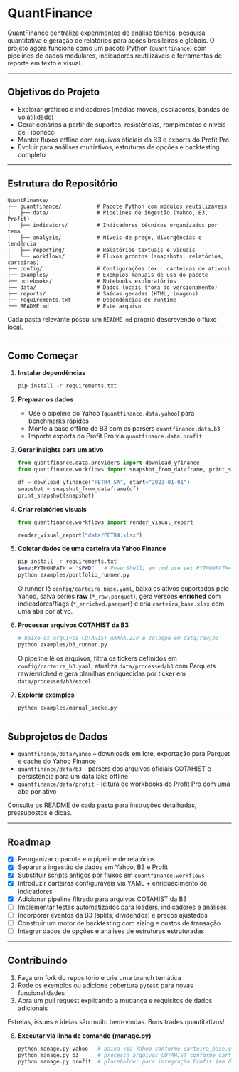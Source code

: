 # QuantFinance

QuantFinance centraliza experimentos de análise técnica, pesquisa quantitativa e geração de relatórios para ações brasileiras e globais. O projeto agora funciona como um pacote Python (`quantfinance`) com pipelines de dados modulares, indicadores reutilizáveis e ferramentas de reporte em texto e visual.

---

## Objetivos do Projeto

- Explorar gráficos e indicadores (médias móveis, osciladores, bandas de volatilidade)
- Gerar cenários a partir de suportes, resistências, rompimentos e níveis de Fibonacci
- Manter fluxos offline com arquivos oficiais da B3 e exports do Profit Pro
- Evoluir para análises multiativos, estruturas de opções e backtesting completo

---

## Estrutura do Repositório

```
QuantFinance/
├── quantfinance/           # Pacote Python com módulos reutilizáveis
│   ├── data/               # Pipelines de ingestão (Yahoo, B3, Profit)
│   ├── indicators/         # Indicadores técnicos organizados por tema
│   ├── analysis/           # Níveis de preço, divergências e tendência
│   ├── reporting/          # Relatórios textuais e visuais
│   └── workflows/          # Fluxos prontos (snapshots, relatórios, carteiras)
├── config/                 # Configurações (ex.: carteiras de ativos)
├── examples/               # Exemplos manuais de uso do pacote
├── notebooks/              # Notebooks exploratórios
├── data/                   # Dados locais (fora do versionamento)
├── reports/                # Saídas geradas (HTML, imagens)
├── requirements.txt        # Dependências de runtime
└── README.md               # Este arquivo
```

Cada pasta relevante possui um `README.md` próprio descrevendo o fluxo local.

---

## Como Começar

1. **Instalar dependências**
   ```bash
   pip install -r requirements.txt
   ```

2. **Preparar os dados**
   - Use o pipeline do Yahoo (`quantfinance.data.yahoo`) para benchmarks rápidos
   - Monte a base offline da B3 com os parsers `quantfinance.data.b3`
   - Importe exports do Profit Pro via `quantfinance.data.profit`

3. **Gerar insights para um ativo**
   ```python
   from quantfinance.data.providers import download_yfinance
   from quantfinance.workflows import snapshot_from_dataframe, print_snapshot

   df = download_yfinance("PETR4.SA", start="2023-01-01")
   snapshot = snapshot_from_dataframe(df)
   print_snapshot(snapshot)
   ```

4. **Criar relatórios visuais**
   ```python
   from quantfinance.workflows import render_visual_report

   render_visual_report("data/PETR4.xlsx")
   ```

5. **Coletar dados de uma carteira via Yahoo Finance**
   ```bash
   pip install -r requirements.txt
   $env:PYTHONPATH = "$PWD"   # PowerShell; em cmd use set PYTHONPATH=%CD%
   python examples/portfolio_runner.py
   ```
   O runner lê `config/carteira_base.yaml`, baixa os ativos suportados pelo Yahoo, salva séries **raw** (`*_raw.parquet`), gera versões **enriched** com indicadores/flags (`*_enriched.parquet`) e cria `carteira_base.xlsx` com uma aba por ativo.

6. **Processar arquivos COTAHIST da B3**
   ```bash
   # baixe os arquivos COTAHIST_AAAAA.ZIP e coloque em data/raw/b3
   python examples/b3_runner.py
   ```
   O pipeline lê os arquivos, filtra os tickers definidos em `config/carteira_b3.yaml`, atualiza `data/processed/b3` com Parquets raw/enriched e gera planilhas enriquecidas por ticker em `data/processed/b3/excel`.

7. **Explorar exemplos**
   ```bash
   python examples/manual_smoke.py
   ```

---

## Subprojetos de Dados

- `quantfinance/data/yahoo` – downloads em lote, exportação para Parquet e cache do Yahoo Finance
- `quantfinance/data/b3` – parsers dos arquivos oficiais COTAHIST e persistência para um data lake offline
- `quantfinance/data/profit` – leitura de workbooks do Profit Pro com uma aba por ativo

Consulte os README de cada pasta para instruções detalhadas, pressupostos e dicas.

---

## Roadmap

- [x] Reorganizar o pacote e o pipeline de relatórios
- [x] Separar a ingestão de dados em Yahoo, B3 e Profit
- [x] Substituir scripts antigos por fluxos em `quantfinance.workflows`
- [x] Introduzir carteiras configuráveis via YAML + enriquecimento de indicadores
- [x] Adicionar pipeline filtrado para arquivos COTAHIST da B3
- [ ] Implementar testes automatizados para loaders, indicadores e análises
- [ ] Incorporar eventos da B3 (splits, dividendos) e preços ajustados
- [ ] Construir um motor de backtesting com sizing e custos de transação
- [ ] Integrar dados de opções e análises de estruturas estruturadas

---

## Contribuindo

1. Faça um fork do repositório e crie uma branch temática
2. Rode os exemplos ou adicione cobertura `pytest` para novas funcionalidades
3. Abra um pull request explicando a mudança e requisitos de dados adicionais

Estrelas, issues e ideias são muito bem-vindas. Bons trades quantitativos!

8. **Executar via linha de comando (manage.py)**
   ```bash
   python manage.py yahoo   # baixa via Yahoo conforme carteira_base.yaml
   python manage.py b3      # processa arquivos COTAHIST conforme carteira_b3.yaml
   python manage.py profit  # placeholder para integração Profit (em desenvolvimento)
   ```

